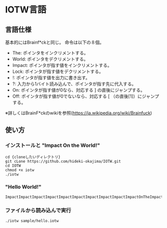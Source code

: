 # IOTW言語

## 言語仕様

基本的にはBrainf*ckと同じ。
命令は以下の８個。
- The: ポインタをインクリメントする。
- World: ポインタをデクリメントする。
- Impact: ポインタが指す値をインクリメントする。
- Lock: ポインタが指す値をデクリメントする。
- !: ポインタが指す値を出力に書き出す。
- ?: 入力から1バイト読み込んで、ポインタが指す先に代入する。
- On: ポインタが指す値が0なら、対応する ] の直後にジャンプする。
- Off: ポインタが指す値が0でないなら、対応する [ （の直後[1]）にジャンプする。

※詳しくはBrainF*ckのwikiを参照(https://ja.wikipedia.org/wiki/Brainfuck)

## 使い方

### インストールと "Impact On the World!"

    cd {cloneしたいディレクトリ}
    git cLone https://github.com/hideki-okajima/IOTW.git
    cd IOTW
    chmod +x iotw
    ./iotw

### "Hello World!"

    ImpactImpactImpactImpactImpactImpactImpactImpactImpactImpactOnTheImpactImpactImpactImpactImpactImpactImpactTheImpactImpactImpactImpactImpactImpactImpactImpactImpactImpactTheImpactImpactImpactTheImpactWorldWorldWorldWorldLockOffTheImpactImpact!TheImpact!ImpactImpactImpactImpactImpactImpactImpact!!ImpactImpactImpact!TheImpactImpact!WorldWorldImpactImpactImpactImpactImpactImpactImpactImpactImpactImpactImpactImpactImpactImpactImpact!The!ImpactImpactImpact!LockLockLockLockLockLock!LockLockLockLockLockLockLockLock!TheImpact!The!

### ファイルから読み込んで実行

    ./iotw sample/hello.iotw
